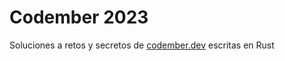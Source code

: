 # Codember 2023
Soluciones a retos y secretos de [codember.dev](https://codember.dev) escritas en Rust